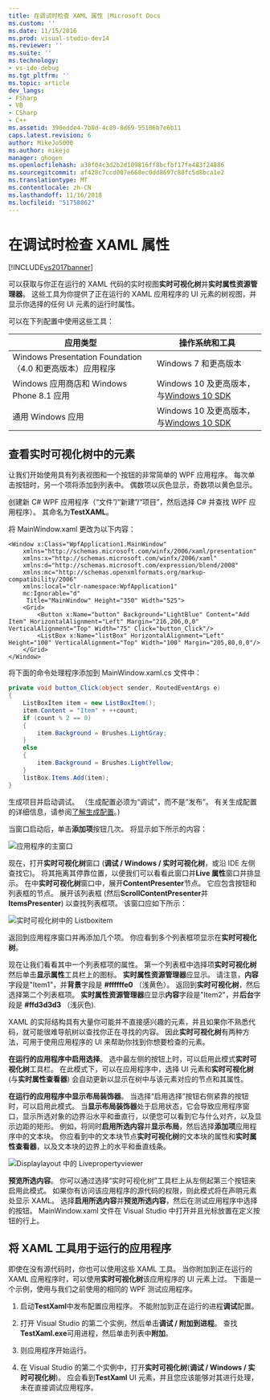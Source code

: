```yaml
---
title: 在调试时检查 XAML 属性 |Microsoft Docs
ms.custom: ''
ms.date: 11/15/2016
ms.prod: visual-studio-dev14
ms.reviewer: ''
ms.suite: ''
ms.technology:
- vs-ide-debug
ms.tgt_pltfrm: ''
ms.topic: article
dev_langs:
- FSharp
- VB
- CSharp
- C++
ms.assetid: 390edde4-7b8d-4c89-8d69-55106b7e6b11
caps.latest.revision: 6
author: MikeJo5000
ms.author: mikejo
manager: ghogen
ms.openlocfilehash: a30f04c3d2b2d109816ff8bcfbf17fe483f24886
ms.sourcegitcommit: af428c7ccd007e668ec0dd8697c88fc5d8bca1e2
ms.translationtype: MT
ms.contentlocale: zh-CN
ms.lasthandoff: 11/16/2018
ms.locfileid: "51758862"
---
```

# <a name="inspect-xaml-properties-while-debugging"></a>在调试时检查 XAML 属性
[!INCLUDE[vs2017banner](../includes/vs2017banner.md)]

可以获取与你正在运行的 XAML 代码的实时视图**实时可视化树**并**实时属性资源管理器**。 这些工具为你提供了正在运行的 XAML 应用程序的 UI 元素的树视图，并显示你选择的任何 UI 元素的运行时属性。  
  
 可以在下列配置中使用这些工具：  
  
|应用类型|操作系统和工具|  
|-----------------|--------------------------------|  
|Windows Presentation Foundation（4.0 和更高版本）应用程序|Windows 7 和更高版本|  
|Windows 应用商店和 Windows Phone 8.1 应用|Windows 10 及更高版本，与[Windows 10 SDK](https://dev.windows.com/downloads/windows-10-sdk)|  
|通用 Windows 应用|Windows 10 及更高版本，与[Windows 10 SDK](https://dev.windows.com/downloads/windows-10-sdk)|  
  
## <a name="looking-at-elements-in-the-live-visual-tree"></a>查看实时可视化树中的元素  
 让我们开始使用具有列表视图和一个按钮的非常简单的 WPF 应用程序。 每次单击按钮时，另一个项将添加到列表中。 偶数项以灰色显示，奇数项以黄色显示。  
  
 创建新 C# WPF 应用程序（“文件”/“新建”/“项目”，然后选择 C# 并查找 WPF 应用程序）。 其命名为**TestXAML**。  
  
 将 MainWindow.xaml 更改为以下内容：  
  
```xaml  
<Window x:Class="WpfApplication1.MainWindow"  
    xmlns="http://schemas.microsoft.com/winfx/2006/xaml/presentation"  
    xmlns:x="http://schemas.microsoft.com/winfx/2006/xaml"  
    xmlns:d="http://schemas.microsoft.com/expression/blend/2008"  
    xmlns:mc="http://schemas.openxmlformats.org/markup-compatibility/2006"  
    xmlns:local="clr-namespace:WpfApplication1"  
    mc:Ignorable="d"  
     Title="MainWindow" Height="350" Width="525">  
    <Grid>  
        <Button x:Name="button" Background="LightBlue" Content="Add Item" HorizontalAlignment="Left" Margin="216,206,0,0" VerticalAlignment="Top" Width="75" Click="button_Click"/>  
        <ListBox x:Name="listBox" HorizontalAlignment="Left" Height="100" VerticalAlignment="Top" Width="100" Margin="205,80,0,0"/>  
    </Grid>  
</Window>  
```  
  
 将下面的命令处理程序添加到 MainWindow.xaml.cs 文件中：  
  
```csharp  
private void button_Click(object sender, RoutedEventArgs e)  
{  
    ListBoxItem item = new ListBoxItem();  
    item.Content = "Item" + ++count;  
    if (count % 2 == 0)  
    {  
        item.Background = Brushes.LightGray;  
    }  
    else  
    {  
        item.Background = Brushes.LightYellow;  
    }  
    listBox.Items.Add(item);  
}  
```  
  
 生成项目并启动调试。 （生成配置必须为“调试”，而不是“发布”。 有关生成配置的详细信息，请参阅[了解生成配置](../ide/understanding-build-configurations.md)。)  
  
 当窗口启动后，单击**添加项**按钮几次。 将显示如下所示的内容：  
  
 ![应用程序的主窗口](../debugger/media/livevisualtree-app.png "LiveVIsualTree 应用")  
  
 现在，打开**实时可视化树**窗口 (**调试 / Windows / 实时可视化树**，或沿 IDE 左侧查找它)。 将其拖离其停靠位置，以便我们可以看看此窗口并**Live 属性**窗口并排显示。 在中**实时可视化树**窗口中，展开**ContentPresenter**节点。 它应包含按钮和列表框的节点。 展开该列表框 (然后**ScrollContentPresenter**并**ItemsPresenter**) 以查找列表框项。 该窗口应如下所示：  
  
 ![实时可视化树中的 Listboxitem](../debugger/media/livevisualtree-listboxitems.png "LiveVisualTree Listboxitem")  
  
 返回到应用程序窗口并再添加几个项。 你应看到多个列表框项显示在**实时可视化树**。  
  
 现在让我们看看其中一个列表框项的属性。 第一个列表框中选择项**实时可视化树**然后单击**显示属性**工具栏上的图标。 **实时属性资源管理器**应显示。 请注意，**内容**字段是"Item1"，并**背景**字段是 **#ffffffe0** （浅黄色）。 返回到**实时可视化树**，然后选择第二个列表框项。 **实时属性资源管理器**应显示**内容**字段是"Item2"，并**后台**字段是 **#ffd3d3d3** （浅灰色).  
  
 XAML 的实际结构具有大量你可能并不直接感兴趣的元素，并且如果你不熟悉代码，就可能很难导航树以查找你正在寻找的内容。 因此**实时可视化树**有两种方法，可用于使用应用程序的 UI 来帮助你找到你想要检查的元素。  
  
 **在运行的应用程序中启用选择**。 选中最左侧的按钮上时，可以启用此模式**实时可视化树**工具栏。 在此模式下，可以在应用程序中，选择 UI 元素和**实时可视化树**(与**实时属性查看器**) 会自动更新以显示在树中与该元素对应的节点和其属性。  
  
 **在运行的应用程序中显示布局装饰器**。 当选择“启用选择”按钮右侧紧靠的按钮时，可以启用此模式。 当**显示布局装饰器**处于启用状态，它会导致应用程序窗口，显示所选对象的边界沿水平和垂直行，以便您可以看到它与什么对齐，以及显示边距的矩形。 例如，将同时**启用所选内容**并**显示布局**，然后选择**添加项**应用程序中的文本块。 你应看到中的文本块节点**实时可视化树**的文本块的属性和**实时属性查看器**，以及文本块的边界上的水平和垂直线条。  
  
 ![Displaylayout 中的 Livepropertyviewer](../debugger/media/livevisualtreelivepropertyviewer-displaylayout.png "LiveVisualTreeLivePropertyViewer DisplayLayout")  
  
 **预览所选内容**。 你可以通过选择“实时可视化树”工具栏上从左侧起第三个按钮来启用此模式。 如果你有访问该应用程序的源代码的权限，则此模式将在声明元素处显示 XAML。 选择**启用所选内容**并**预览所选内容**，然后在测试应用程序中选择的按钮。 MainWindow.xaml 文件在 Visual Studio 中打开并且光标放置在定义按钮的行上。  
  
## <a name="using-xaml-tools-with-running-applications"></a>将 XAML 工具用于运行的应用程序  
 即使在没有源代码时，你也可以使用这些 XAML 工具。 当你附加到正在运行的 XAML 应用程序时，可以使用**实时可视化树**该应用程序的 UI 元素上过。 下面是一个示例，使用与我们之前使用的相同的 WPF 测试应用程序。  
  
1.  启动**TestXaml**中发布配置应用程序。 不能附加到正在运行的进程**调试**配置。  
  
2.  打开 Visual Studio 的第二个实例，然后单击**调试 / 附加到进程**。 查找**TestXaml.exe**可用进程，然后单击列表中**附加**。  
  
3.  则应用程序开始运行。  
  
4.  在 Visual Studio 的第二个实例中，打开**实时可视化树**(**调试 / Windows / 实时可视化树**)。 应会看到**TestXaml** UI 元素，并且您应该能够对其进行处理，未在直接调试应用程序。



